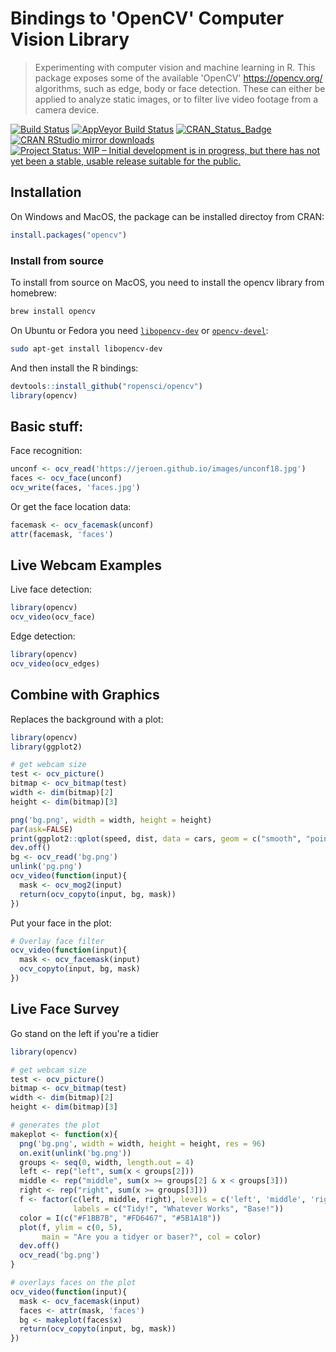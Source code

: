 # Bindings to 'OpenCV' Computer Vision Library

> Experimenting with computer vision and machine learning in R. This 
  package exposes some of the available 'OpenCV' <https://opencv.org/> algorithms,
  such as edge, body or face detection. These can either be applied to analyze 
  static images, or to filter live video footage from a camera device.

<!-- badges: start -->
[![Build Status](https://travis-ci.org/ropensci/opencv.svg?branch=master)](https://travis-ci.org/ropensci/opencv)
[![AppVeyor Build Status](https://ci.appveyor.com/api/projects/status/github/ropensci/opencv?branch=master&svg=true)](https://ci.appveyor.com/project/jeroen/opencv)
[![CRAN_Status_Badge](http://www.r-pkg.org/badges/version/opencv)](http://cran.r-project.org/package=opencv)
[![CRAN RStudio mirror downloads](http://cranlogs.r-pkg.org/badges/opencv)](http://cran.r-project.org/web/packages/opencv/index.html)
[![Project Status: WIP – Initial development is in progress, but there has not yet been a stable, usable release suitable for the public.](https://www.repostatus.org/badges/latest/wip.svg)](https://www.repostatus.org/#wip)
<!-- badges: end -->


## Installation

On Windows and MacOS, the package can be installed directoy from CRAN:

```r
install.packages("opencv")
```

### Install from source

To install from source on MacOS, you need to install the opencv library from homebrew:

```sh
brew install opencv
```

On Ubuntu or Fedora you need [`libopencv-dev`](https://packages.debian.org/testing/libopencv-dev) or [`opencv-devel`](https://apps.fedoraproject.org/packages/opencv-devel/):

```sh
sudo apt-get install libopencv-dev
```

And then install the R bindings:

```r
devtools::install_github("ropensci/opencv")
library(opencv)
```

## Basic stuff:

Face recognition:

```r
unconf <- ocv_read('https://jeroen.github.io/images/unconf18.jpg')
faces <- ocv_face(unconf)
ocv_write(faces, 'faces.jpg')
```

Or get the face location data:

```r
facemask <- ocv_facemask(unconf)
attr(facemask, 'faces')
```

## Live Webcam Examples

Live face detection:

```r
library(opencv)
ocv_video(ocv_face)
```

Edge detection:

```r
library(opencv)
ocv_video(ocv_edges)
```

## Combine with Graphics

Replaces the background with a plot:

```r
library(opencv)
library(ggplot2)

# get webcam size
test <- ocv_picture()
bitmap <- ocv_bitmap(test)
width <- dim(bitmap)[2]
height <- dim(bitmap)[3]

png('bg.png', width = width, height = height)
par(ask=FALSE)
print(ggplot2::qplot(speed, dist, data = cars, geom = c("smooth", "point")))
dev.off()
bg <- ocv_read('bg.png')
unlink('pg.png')
ocv_video(function(input){
  mask <- ocv_mog2(input)
  return(ocv_copyto(input, bg, mask))
})
```

Put your face in the plot:

```r
# Overlay face filter
ocv_video(function(input){
  mask <- ocv_facemask(input)
  ocv_copyto(input, bg, mask)
})
```

## Live Face Survey

Go stand on the left if you're a tidier

```r
library(opencv)

# get webcam size
test <- ocv_picture()
bitmap <- ocv_bitmap(test)
width <- dim(bitmap)[2]
height <- dim(bitmap)[3]

# generates the plot
makeplot <- function(x){
  png('bg.png', width = width, height = height, res = 96)
  on.exit(unlink('bg.png'))
  groups <- seq(0, width, length.out = 4)
  left <- rep("left", sum(x < groups[2]))
  middle <- rep("middle", sum(x >= groups[2] & x < groups[3]))
  right <- rep("right", sum(x >= groups[3]))
  f <- factor(c(left, middle, right), levels = c('left', 'middle', 'right'),
              labels = c("Tidy!", "Whatever Works", "Base!"))
  color = I(c("#F1BB7B", "#FD6467", "#5B1A18"))
  plot(f, ylim = c(0, 5),
       main = "Are you a tidyer or baser?", col = color)
  dev.off()
  ocv_read('bg.png')
}

# overlays faces on the plot
ocv_video(function(input){
  mask <- ocv_facemask(input)
  faces <- attr(mask, 'faces')
  bg <- makeplot(faces$x)
  return(ocv_copyto(input, bg, mask))
})
```
